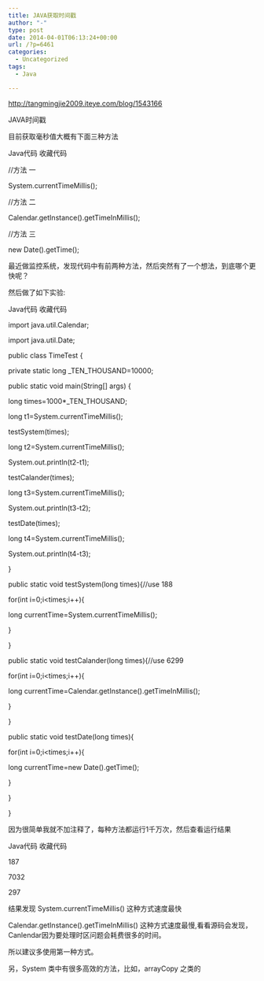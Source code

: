 ```yaml
---
title: JAVA获取时间戳
author: "-"
type: post
date: 2014-04-01T06:13:24+00:00
url: /?p=6461
categories:
  - Uncategorized
tags:
  - Java

---
```


http://tangmingjie2009.iteye.com/blog/1543166


JAVA时间戳

目前获取毫秒值大概有下面三种方法


Java代码 收藏代码

//方法 一

System.currentTimeMillis();

//方法 二

Calendar.getInstance().getTimeInMillis();

//方法 三

new Date().getTime();

最近做监控系统，发现代码中有前两种方法，然后突然有了一个想法，到底哪个更快呢？

然后做了如下实验: 


Java代码 收藏代码

import java.util.Calendar;

import java.util.Date;


public class TimeTest {

private static long _TEN_THOUSAND=10000;

public static void main(String[] args) {

long times=1000*_TEN_THOUSAND;

long t1=System.currentTimeMillis();

testSystem(times);

long t2=System.currentTimeMillis();

System.out.println(t2-t1);

testCalander(times);

long t3=System.currentTimeMillis();

System.out.println(t3-t2);

testDate(times);

long t4=System.currentTimeMillis();

System.out.println(t4-t3);

}


public static void testSystem(long times){//use 188

for(int i=0;i<times;i++){

long currentTime=System.currentTimeMillis();

}

}


public static void testCalander(long times){//use 6299

for(int i=0;i<times;i++){

long currentTime=Calendar.getInstance().getTimeInMillis();

}

}


public static void testDate(long times){

for(int i=0;i<times;i++){

long currentTime=new Date().getTime();

}


}


}

因为很简单我就不加注释了，每种方法都运行1千万次，然后查看运行结果

Java代码 收藏代码

187

7032

297


结果发现 System.currentTimeMillis() 这种方式速度最快

Calendar.getInstance().getTimeInMillis() 这种方式速度最慢,看看源码会发现，Canlendar因为要处理时区问题会耗费很多的时间。

所以建议多使用第一种方式。


另，System 类中有很多高效的方法，比如，arrayCopy 之类的